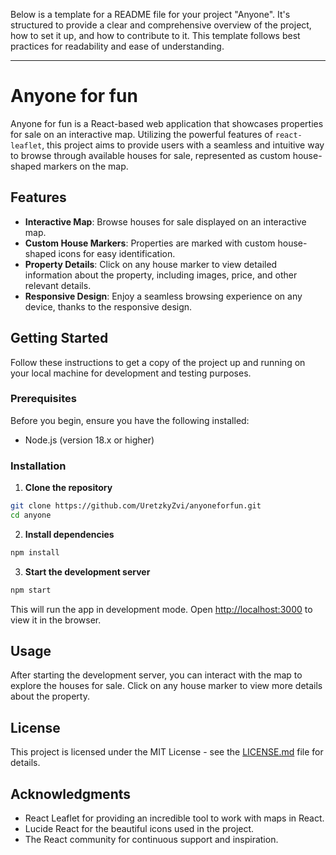 Below is a template for a README file for your project "Anyone". It's structured to provide a clear and comprehensive overview of the project, how to set it up, and how to contribute to it. This template follows best practices for readability and ease of understanding.

---

# Anyone for fun

Anyone for fun is a React-based web application that showcases properties for sale on an interactive map. Utilizing the powerful features of `react-leaflet`, this project aims to provide users with a seamless and intuitive way to browse through available houses for sale, represented as custom house-shaped markers on the map.

## Features

- **Interactive Map**: Browse houses for sale displayed on an interactive map.
- **Custom House Markers**: Properties are marked with custom house-shaped icons for easy identification.
- **Property Details**: Click on any house marker to view detailed information about the property, including images, price, and other relevant details.
- **Responsive Design**: Enjoy a seamless browsing experience on any device, thanks to the responsive design.

## Getting Started

Follow these instructions to get a copy of the project up and running on your local machine for development and testing purposes.

### Prerequisites

Before you begin, ensure you have the following installed:
- Node.js (version 18.x or higher)

### Installation

1. **Clone the repository**

```sh
git clone https://github.com/UretzkyZvi/anyoneforfun.git
cd anyone
```

2. **Install dependencies**

```sh
npm install
```

3. **Start the development server**

```sh
npm start
```

This will run the app in development mode. Open [http://localhost:3000](http://localhost:3000) to view it in the browser.

## Usage

After starting the development server, you can interact with the map to explore the houses for sale. Click on any house marker to view more details about the property.

## License

This project is licensed under the MIT License - see the [LICENSE.md](LICENSE.md) file for details.

## Acknowledgments

- React Leaflet for providing an incredible tool to work with maps in React.
- Lucide React for the beautiful icons used in the project.
- The React community for continuous support and inspiration.